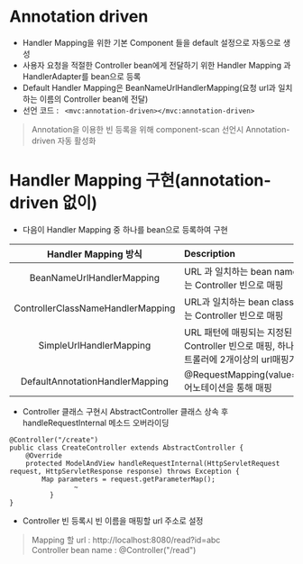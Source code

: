 # Annotation driven
* Handler Mapping을 위한 기본 Component 들을 default 설정으로 자동으로 생성
* 사용자 요청을 적절한 Controller bean에게 전달하기 위한 Handler Mapping 과 HandlerAdapter를 bean으로 등록
* Default Handler Mapping은 BeanNameUrlHandlerMapping(요청 url과 일치하는 이름의 Controller bean에 전달)
* 선언 코드 : ``` <mvc:annotation-driven></mvc:annotation-driven>```
> Annotation을 이용한 빈 등록을 위해 component-scan 선언시 Annotation-driven 자동 활성화

# Handler Mapping 구현(annotation-driven 없이)
* 다음이 Handler Mapping 중 하나를 bean으로 등록하여 구현

| Handler Mapping 방식 | Description |
|:--------------------:|:------------|
|BeanNameUrlHandlerMapping|URL 과 일치하는 bean name 을 갖는 Controller 빈으로 매핑|
|ControllerClassNameHandlerMapping|URL과 일치하는 bean class 를 갖는 Controller 빈으로 매핑|
|SimpleUrlHandlerMapping|URL 패턴에 매핑되는 지정된 Controller 빈으로 매핑, 하나의 컨트롤러에 2개이상의 url매핑가능
|DefaultAnnotationHandlerMapping|@RequestMapping(value="url")어노테이션을 통해 매핑|

* Controller 클래스 구현시 AbstractController 클래스 상속 후 handleRequestInternal 메소드 오버라이딩

```
@Controller("/create")
public class CreateController extends AbstractController {
	@Override
	protected ModelAndView handleRequestInternal(HttpServletRequest request, HttpServletResponse response) throws Exception {
		Map parameters = request.getParameterMap();
                ~
          }
}
```
* Controller 빈 등록시 빈 이름을 매핑할 url 주소로 설정
> Mapping 할 url : http://localhost:8080/read?id=abc<br>
  Controller bean name : @Controller("/read")
